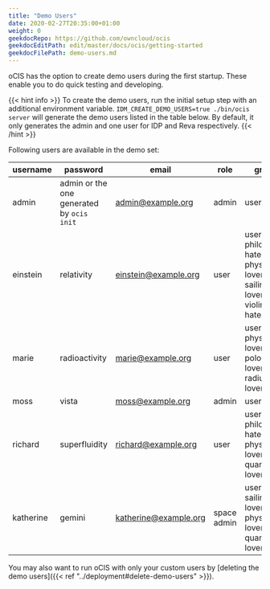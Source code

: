 ```yaml
---
title: "Demo Users"
date: 2020-02-27T20:35:00+01:00
weight: 0
geekdocRepo: https://github.com/owncloud/ocis
geekdocEditPath: edit/master/docs/ocis/getting-started
geekdocFilePath: demo-users.md
---
```


oCIS has the option to create demo users during the first startup. These enable you to do quick testing and developing.

{{< hint info >}}
To create the demo users, run the initial setup step with an additional environment variable.
`IDM_CREATE_DEMO_USERS=true ./bin/ocis server` will generate the demo users listed in the table below. By default, it only generates the admin and one user for IDP and Reva respectively.
{{< /hint >}}

Following users are available in the demo set:

| username  | password                                  | email                 | role        | groups                                                                  |
| --------- | ----------------------------------------- | --------------------- | ----------- | ----------------------------------------------------------------------- |
| admin     | admin or the one generated by `ocis init` | admin@example.org     | admin       | users                                                                   |
| einstein  | relativity                                | einstein@example.org  | user        | users, philosophy-haters, physics-lovers, sailing-lovers, violin-haters |
| marie     | radioactivity                             | marie@example.org     | user        | users, physics-lovers, polonium-lovers, radium-lovers                   |
| moss      | vista                                     | moss@example.org      | admin       | users                                                                   |
| richard   | superfluidity                             | richard@example.org   | user        | users, philosophy-haters, physics-lovers, quantum-lovers                |
| katherine | gemini                                    | katherine@example.org | space admin | users, sailing-lovers, physics-lovers, quantum-lovers                   |

You may also want to run oCIS with only your custom users by [deleting the demo users]({{< ref "../deployment#delete-demo-users" >}}).
